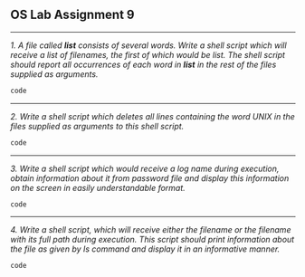 ## OS Lab Assignment 9

---

_1. A file called **list** consists of several words. Write a shell script which will receive a list of filenames, the first of which would be list. The shell script should report all occurrences of each word in **list** in the rest of the files supplied as arguments._

```bash
code
```

---

_2. Write a shell script which deletes all lines containing the word UNIX in the files supplied as arguments to this shell script._

```bash
code
```

---

_3. Write a shell script which would receive a log name during execution, obtain information about it from password file and display this information on the screen in easily understandable format._

```bash
code
```

---

_4. Write a shell script, which will receive either the filename or the filename with its full path during execution. This script should print information about the file as given by Is command and display it in an informative manner._

```bash
code
```
